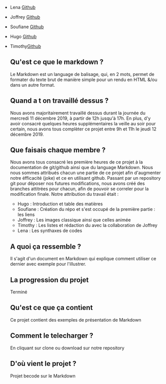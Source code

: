 * Lena [Github](https://github.com/Lena4496)
* Joffrey [Github](https://github.com/jSUNSH1NEw)
* Soufiane [Github](https://github.com/AmjSf)
* Hugo [Github](https://github.com/HugoBricoult)
* Timothy[Github](https://github.com/TimothyTedaldi)
    
   ## Qu'est ce que le markdown ?
   Le Markdown est un language de balisage, qui, en 2 mots, permet de formater du texte brut de manière simple pour un rendu en HTML      &/ou dans un autre format.</br>

   ## Quand a t on travaillé dessus ?
   Nous avons majoritairement travaillé dessus durant la journée du mercredi 11 décembre 2019, à partir de 12h jusqu'à 17h. En plus,    d'y avoir consacré quelques heures supplémentaires la veille au soir pour certain, nous avons tous complèter ce projet entre 9h et   11h le jeudi 12 décembre 2019. 
   
   ## Que faisais chaque membre ?
   Nous avons tous consacré les première heures de ce projet à la documentation de git/github ainsi que du language Markdown.
   Nous nous sommes attribués chacun une partie de ce projet afin d'augmenter notre éfficacité (joke) et ce en utilisant github.          Passant par un repository git pour déposer nos futures modifications, nous avons créé des branches attitrées pour chacun, afin de      pouvoir se correler pour la modification finale.
   Notre attribution du travail était :
   
   - Hugo : Introduction et table des matières
   - Soufiane : Création du répo et s'est occupé de la première partie : les liens
   - Joffrey : Les images classique ainsi que celles animée
   - Timothy : Les listes et rédaction du  avec la collaboration de Joffrey
   - Lena : Les synthaxes de codes
   
   ## A quoi ça ressemble ?
   Il s'agit d'un document en Markdown qui explique comment utiliser ce dernier avec exemple pour l'illustrer.
   
   ## La progression du projet
   Terminé
   
   ## Qu'est ce que ça contient 
   Ce projet contient des exemples de présentation de Markdown 
      
   ## Comment le telecharger ?
   En cliquant sur clone ou download sur notre repository     
   
   ## D'où vient le projet ?
   Projet becode sur le Markdown
